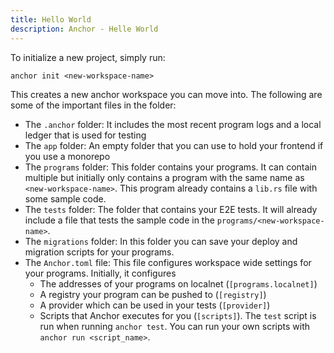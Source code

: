 ```yaml
---
title: Hello World
description: Anchor - Helle World
---
```


To initialize a new project, simply run:

```shell
anchor init <new-workspace-name>
```

This creates a new anchor workspace you can move into. The following are some of the important files in the folder:

- The `.anchor` folder: It includes the most recent program logs and a local ledger that is used for testing
- The `app` folder: An empty folder that you can use to hold your frontend if you use a monorepo
- The `programs` folder: This folder contains your programs. It can contain multiple but initially only contains a program with the same name as `<new-workspace-name>`. This program already contains a `lib.rs` file with some sample code.
- The `tests` folder: The folder that contains your E2E tests. It will already include a file that tests the sample code in the `programs/<new-workspace-name>`.
- The `migrations` folder: In this folder you can save your deploy and migration scripts for your programs.
- The `Anchor.toml` file: This file configures workspace wide settings for your programs. Initially, it configures
  - The addresses of your programs on localnet (`[programs.localnet]`)
  - A registry your program can be pushed to (`[registry]`)
  - A provider which can be used in your tests (`[provider]`)
  - Scripts that Anchor executes for you (`[scripts]`). The `test` script is run when running `anchor test`. You can run your own scripts with `anchor run <script_name>`.
